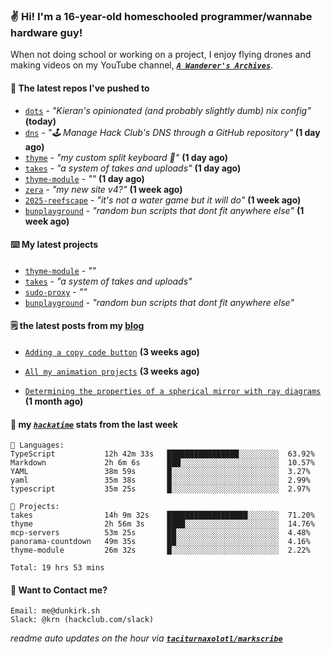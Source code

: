 ### ✌️ Hi! I'm a 16-year-old homeschooled programmer/wannabe hardware guy!

When not doing school or working on a project, I enjoy flying drones and making videos on my YouTube channel, [**_`A Wanderer's Archives`_**](https://youtube.com/@wanderer.archives).

#### 👷 The latest repos I've pushed to

- [`dots`](https://github.com/taciturnaxolotl/dots) - _"Kieran's opinionated (and probably slightly dumb) nix config"_ **(today)**
- [`dns`](https://github.com/hackclub/dns) - _"🕹 Manage Hack Club's DNS through a GitHub repository"_ **(1 day ago)**
- [`thyme`](https://github.com/taciturnaxolotl/thyme) - _"my custom split keyboard 🫶"_ **(1 day ago)**
- [`takes`](https://github.com/taciturnaxolotl/takes) - _"a system of takes and uploads"_ **(1 day ago)**
- [`thyme-module`](https://github.com/taciturnaxolotl/thyme-module) - _""_ **(1 day ago)**
- [`zera`](https://github.com/taciturnaxolotl/zera) - _"my new site v4?"_ **(1 week ago)**
- [`2025-reefscape`](https://github.com/df1317/2025-reefscape) - _"it's not a water game but it will do"_ **(1 week ago)**
- [`bunplayground`](https://github.com/taciturnaxolotl/bunplayground) - _"random bun scripts that dont fit anywhere else"_ **(1 week ago)**

#### ⌨️ My latest projects

- [`thyme-module`](https://github.com/taciturnaxolotl/thyme-module) - _""_
- [`takes`](https://github.com/taciturnaxolotl/takes) - _"a system of takes and uploads"_
- [`sudo-proxy`](https://github.com/taciturnaxolotl/sudo-proxy) - _""_
- [`bunplayground`](https://github.com/taciturnaxolotl/bunplayground) - _"random bun scripts that dont fit anywhere else"_

#### 🗒️ the latest posts from my [blog](https://dunkirk.sh)

- [`Adding a copy code button`](https://dunkirk.sh/blog/adding-a-copy-button/) **(3 weeks ago)**

- [`All my animation projects`](https://dunkirk.sh/blog/my-animations/) **(3 weeks ago)**

- [`Determining the properties of a spherical mirror with ray diagrams`](https://dunkirk.sh/blog/spherical-ray-diagrams/) **(1 month ago)**



#### 📡 my [_`hackatime`_](https://waka.hackclub.com) stats from the last week

```text
💾 Languages:
TypeScript           12h 42m 33s   ████████████████░░░░░░░░░  63.92%
Markdown             2h 6m 6s      ███░░░░░░░░░░░░░░░░░░░░░░  10.57%
YAML                 38m 59s       █░░░░░░░░░░░░░░░░░░░░░░░░  3.27%
yaml                 35m 38s       █░░░░░░░░░░░░░░░░░░░░░░░░  2.99%
typescript           35m 25s       █░░░░░░░░░░░░░░░░░░░░░░░░  2.97%

💼 Projects:
takes                14h 9m 32s    ██████████████████░░░░░░░  71.20%
thyme                2h 56m 3s     ████░░░░░░░░░░░░░░░░░░░░░  14.76%
mcp-servers          53m 25s       ██░░░░░░░░░░░░░░░░░░░░░░░  4.48%
panorama-countdown   49m 35s       ██░░░░░░░░░░░░░░░░░░░░░░░  4.16%
thyme-module         26m 32s       █░░░░░░░░░░░░░░░░░░░░░░░░  2.22%

Total: 19 hrs 53 mins
```

#### 📮 Want to Contact me?

```text
Email: me@dunkirk.sh
Slack: @krn (hackclub.com/slack)
```

_readme auto updates on the hour via [**`taciturnaxolotl/markscribe`**](https://github.com/taciturnaxolotl/markscribe)_
